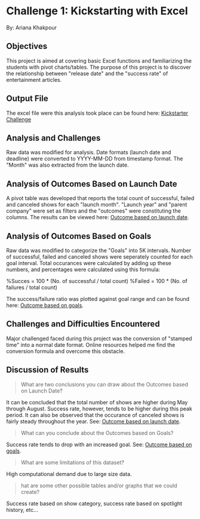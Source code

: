 # Challenge 1: Kickstarting with Excel
By: Ariana Khakpour 

## Objectives
This project is aimed at covering basic Excel functions and familiarizing the students with pivot charts/tables. The purpose of this project is to discover the relationship between "release date" and the "success rate" of entertainment articles. 

## Output File
The excel file were this analysis took place can be found here: [Kickstarter Challenge](https://github.com/arianakhakpour/Data-Analytics/blob/main/Kickstarter_Challenge.xlsx)

## Analysis and Challenges
Raw data was modified for analysis. Date formats (launch date and deadline) were converted to YYYY-MM-DD from timestamp format. The "Month" was also extracted from the launch date. 

## Analysis of Outcomes Based on Launch Date
A pivot table was developed that reports the total count of successful, failed and canceled shows for each "launch month". "Launch year" and "parent company" were set as filters and the "outcomes" were constituting the columns. The results can be viewed here: [Outcome based on launch date](https://github.com/arianakhakpour/Data-Analytics/blob/main/Theater_Outcomes_vs_Launch.PNG).

## Analysis of Outcomes Based on Goals
Raw data was modified to categorize the "Goals" into 5K intervals. Number of successful, failed and canceled shows were seperately counted for each goal interval. Total occurances were calculated by adding up these numbers, and percentages were calculated using this formula:

%Succes = 100 * (No. of successful  / total count)
%Failed = 100 * (No. of failures / total count)

The success/failure ratio was plotted against goal range and can be found here: [Outcome based on goals](https://github.com/arianakhakpour/Data-Analytics/blob/main/Outcomes_vs_Goals.PNG).

## Challenges and Difficulties Encountered
Major challenged faced during this project was the conversion of "stamped time" into a normal date format. Online resources helped me find the conversion formula and overcome this obstacle. 

## Discussion of Results
>What are two conclusions you can draw about the Outcomes based on Launch Date?

It can be concluded that the total number of shows are higher during May through August. Success rate, however, tends to be higher during this peak period. It can also be observed that the occurance of canceled shows is fairly steady throughout the year.
See:  [Outcome based on launch date](https://github.com/arianakhakpour/Data-Analytics/blob/main/Theater_Outcomes_vs_Launch.PNG).

>What can you conclude about the Outcomes based on Goals?

Success rate tends to drop with an increased goal. See: [Outcome based on goals](https://github.com/arianakhakpour/Data-Analytics/blob/main/Outcomes_vs_Goals.PNG).

>What are some limitations of this dataset?

High computational demand due to large size data. 

>hat are some other possible tables and/or graphs that we could create?

Success rate based on show category, success rate based on spotlight history, etc...
